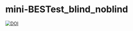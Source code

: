 # mini-BESTest_blind_noblind
[![DOI](https://zenodo.org/badge/853126161.svg)](https://zenodo.org/doi/10.5281/zenodo.13704672)
